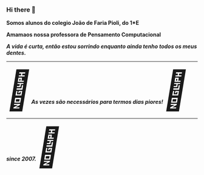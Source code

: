 ### Hi there 👋
<b>Somos alunos do colegio João de Faria Pioli, do 1*E<b>

Amamaos nossa professora de Pensamento Computacional


<i>A vida é curta, então estou sorrindo enquanto ainda tenho todos os meus dentes.<i>
 

<hr/><!DOCTYPE html>
<html>
<body>

<span style='font-size:100px;'>&#127801;</span>As vezes são necessários para termos dias piores!<!DOCTYPE html><span style='font-size:100px;'>&#127875;</span>
<html>
<body>
 

</body>
</html>

</body>
</html><hr/>


 since 2007.<!DOCTYPE html><html><span style='font-size:100px;'>&#129410;</span></body></html>
